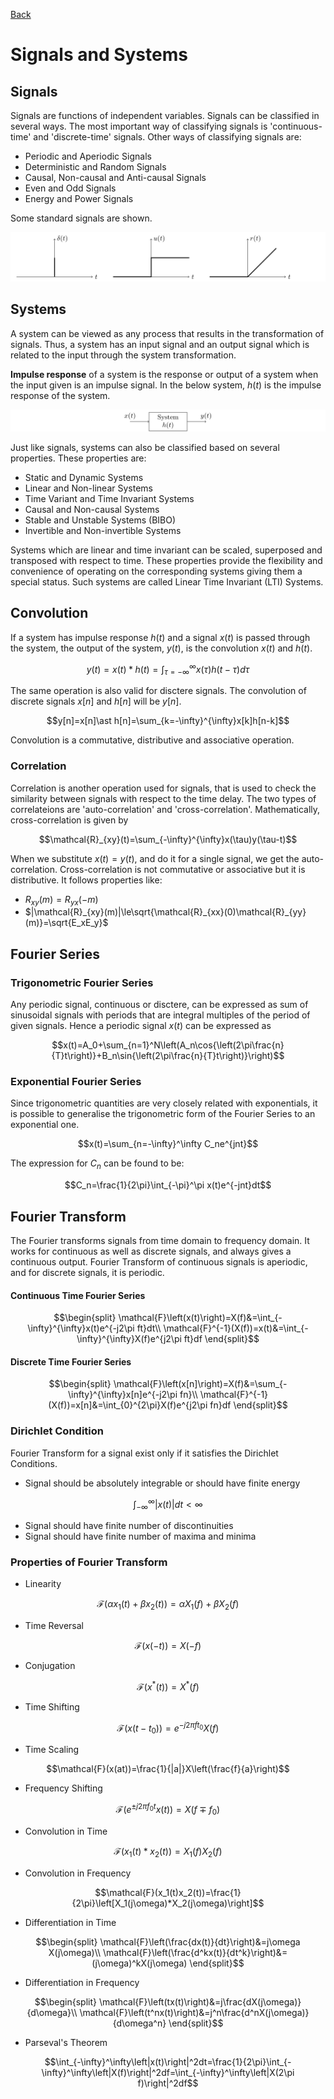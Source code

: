 [Back](../../contents.md)
# Signals and Systems
## Signals
Signals are functions of independent variables. Signals can be classified in several ways. The most important way of classifying signals is 'continuous-time' and 'discrete-time' signals. Other ways of classifying signals are:
- Periodic and Aperiodic Signals
- Deterministic and Random Signals
- Causal, Non-causal and Anti-causal Signals
- Even and Odd Signals
- Energy and Power Signals

Some standard signals are shown.

![standard_signals](standard_signals.svg)

## Systems
A system can be viewed as any process that results in the transformation of signals. Thus, a system has an input signal and an output signal which is related to the input through the system transformation.

**Impulse response** of a system is the response or output of a system when the input given is an impulse signal. In the below system, $h(t)$ is the impulse response of the system.

![system](system.svg)

Just like signals, systems can also be classified based on several properties. These properties are:
- Static and Dynamic Systems
- Linear and Non-linear Systems
- Time Variant and Time Invariant Systems
- Causal and Non-causal Systems
- Stable and Unstable Systems (BIBO)
- Invertible and Non-invertible Systems

Systems which are linear and time invariant can be scaled, superposed and transposed with respect to time. These properties provide the flexibility and convenience of operating on the corresponding systems giving them a special status. Such systems are called Linear Time Invariant (LTI) Systems.
## Convolution
If a system has impulse response $h(t)$ and a signal $x(t)$ is passed through the system, the output of the system, $y(t)$, is the convolution $x(t)$ and $h(t)$.

$$y(t)=x(t)\ast h(t)=\int_{\tau=-\infty}^{\infty}x(\tau)h(t-\tau)d\tau$$

The same operation is also valid for disctere signals. The convolution of discrete signals $x[n]$ and $h[n]$ will be $y[n]$.

$$y[n]=x[n]\ast h[n]=\sum_{k=-\infty}^{\infty}x[k]h[n-k]$$

Convolution is a commutative, distributive and associative operation.

### Correlation
Correlation is another operation used for signals, that is used to check the similarity between signals with respect to the time delay. The two types of correlateions are 'auto-correlation' and 'cross-correlation'. Mathematically, cross-correlation is given by

$$\mathcal{R}_{xy}(t)=\sum_{-\infty}^{\infty}x(\tau)y(\tau-t)$$

When we substitute $x(t)=y(t)$, and do it for a single signal, we get the auto-correlation. Cross-correlation is not commutative or associative but it is distributive. It follows properties like:
- $R_{xy}(m)=R_{yx}(-m)$
- $|\mathcal{R}_{xy}(m)|\le\sqrt{\mathcal{R}_{xx}(0)\mathcal{R}_{yy}(m)}=\sqrt{E_xE_y}$

## Fourier Series
### Trigonometric Fourier Series
Any periodic signal, continuous or disctere, can be expressed as sum of sinusoidal signals with periods that are integral multiples of the period of given signals. Hence a periodic signal $x(t)$ can be expressed as

$$x(t)=A_0+\sum_{n=1}^N\left(A_n\cos{\left(2\pi\frac{n}{T}t\right)}+B_n\sin{\left(2\pi\frac{n}{T}t\right)}\right)$$

### Exponential Fourier Series
Since trigonometric quantities are very closely related with exponentials, it is possible to generalise the trigonometric form of the Fourier Series to an exponential one.

$$x(t)=\sum_{n=-\infty}^\infty C_ne^{jnt}$$

The expression for $C_n$ can be found to be:

$$C_n=\frac{1}{2\pi}\int_{-\pi}^\pi x(t)e^{-jnt}dt$$

## Fourier Transform
The Fourier transforms signals from time domain to frequency domain. It works for continuous as well as discrete signals, and always gives a continuous output. Fourier Transform of continuous signals is aperiodic, and for discrete signals, it is periodic.

#### Continuous Time Fourier Series
$$\begin{split}
\mathcal{F}\left(x(t)\right)=X(f)&=\int_{-\infty}^{\infty}x(t)e^{-j2\pi ft}dt\\
\mathcal{F}^{-1}(X(f))=x(t)&=\int_{-\infty}^{\infty}X(f)e^{j2\pi ft}df
\end{split}$$

#### Discrete Time Fourier Series
$$\begin{split}
\mathcal{F}\left(x[n]\right)=X(f)&=\sum_{-\infty}^{\infty}x[n]e^{-j2\pi fn}\\
\mathcal{F}^{-1}(X(f))=x[n]&=\int_{0}^{2\pi}X(f)e^{j2\pi fn}df
\end{split}$$

### Dirichlet Condition
Fourier Transform for a signal exist only if it satisfies the Dirichlet Conditions.
- Signal should be absolutely integrable or should have finite energy

$$\int_{-\infty}^\infty|x(t)|dt<\infty$$

- Signal should have finite number of discontinuities
- Signal should have finite number of maxima and minima

### Properties of Fourier Transform
- Linearity

$$\mathcal{F}\left(\alpha x_1(t)+\beta x_2(t)\right)=\alpha X_1(f)+\beta X_2(f)$$

- Time Reversal

$$\mathcal{F}(x(-t))=X(-f)$$

- Conjugation

$$\mathcal{F}(x^\ast(t))=X^\ast(f)$$

- Time Shifting

$$\mathcal{F}(x(t-t_0))=e^{-j2\pi ft_0}X(f)$$

- Time Scaling

$$\mathcal{F}(x(at))=\frac{1}{|a|}X\left(\frac{f}{a}\right)$$

- Frequency Shifting

$$\mathcal{F}(e^{\pm j2\pi f_0t}x(t))=X(f\mp f_0)$$

- Convolution in Time

$$\mathcal{F}(x_1(t)*x_2(t))=X_1(f)X_2(f)$$

- Convolution in Frequency

$$\mathcal{F}(x_1(t)x_2(t))=\frac{1}{2\pi}\left[X_1(j\omega)*X_2(j\omega)\right]$$

- Differentiation in Time

$$\begin{split}
\mathcal{F}\left(\frac{dx(t)}{dt}\right)&=j\omega X(j\omega)\\
\mathcal{F}\left(\frac{d^kx(t)}{dt^k}\right)&=(j\omega)^kX(j\omega)
\end{split}$$

- Differentiation in Frequency

$$\begin{split}
\mathcal{F}\left(tx(t)\right)&=j\frac{dX(j\omega)}{d\omega}\\
\mathcal{F}\left(t^nx(t)\right)&=j^n\frac{d^nX(j\omega)}{d\omega^n}
\end{split}$$

- Parseval's Theorem

$$\int_{-\infty}^\infty\left|x(t)\right|^2dt=\frac{1}{2\pi}\int_{-\infty}^\infty\left|X(f)\right|^2df=\int_{-\infty}^\infty\left|X(2\pi f)\right|^2df$$
